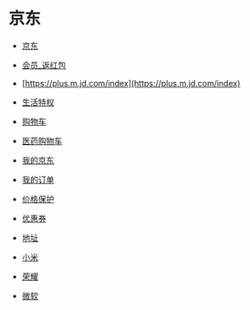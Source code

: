 # 京东


<div id = "首"></div>
<script src = "../js/首.js"></script>


* [京东](https://m.jd.com/)
* [会员_返红包](https://huiyuan.m.jd.com/)
* [https://plus.m.jd.com/index](https://plus.m.jd.com/index)
* [生活特权](https://plus.m.jd.com/liferight/index)


* [购物车](https://p.m.jd.com/cart/cart.action)
* [医药购物车](https://yao.jkcsjd.com/cart/index.html)


* [我的京东](https://home.m.jd.com/myJd/newhome.action)
* [我的订单](https://trade.m.jd.com/order/orderlist_jdm.shtml)
* [价格保护](https://msitepp-fm.jd.com/rest/priceprophone/priceProPhoneMenu)


* [优惠券](https://wqs.jd.com/my/coupon/jd.shtml)
* [地址](https://trade.m.jd.com/pay/#/address)


* [小米](https://shop.m.jd.com/shop/home?shopId=1000004123)
* [荣耀](https://shop.m.jd.com/shop/home?shopId=1000000904)
* [微软](https://shop.m.jd.com/shop/home?shopId=1000000326)
